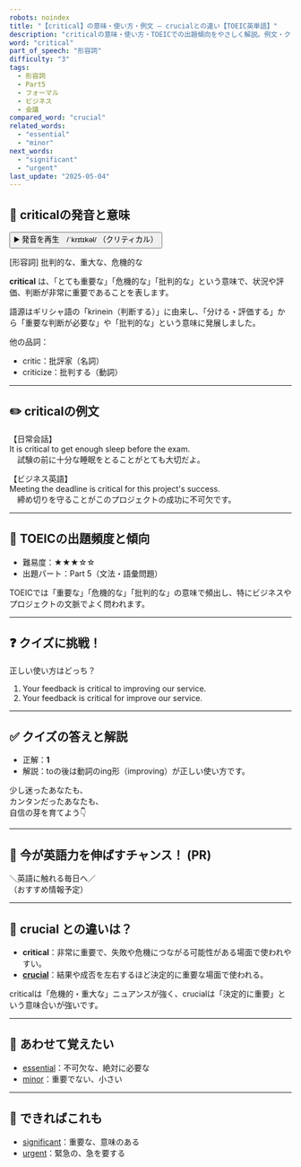 ```yaml
---
robots: noindex
title: "【critical】の意味・使い方・例文 ― crucialとの違い【TOEIC英単語】"
description: "criticalの意味・使い方・TOEICでの出題傾向をやさしく解説。例文・クイズ付きでcrucialとの違いもわかりやすく学べます。"
word: "critical"
part_of_speech: "形容詞"
difficulty: "3"
tags:
  - 形容詞
  - Part5
  - フォーマル
  - ビジネス
  - 会議
compared_word: "crucial"
related_words:
  - "essential"
  - "minor"
next_words:
  - "significant"
  - "urgent"
last_update: "2025-05-04"
---
```


## 🔰 criticalの発音と意味

<button class="play-audio" onclick="playTTS('critical')">
  <span class="play-audio-main">
    ▶️ 発音を再生　/ˈkrɪtɪkəl/
  </span>
  <span class="play-audio-sub">
    （クリティカル）
  </span>
</button>

[形容詞] 批判的な、重大な、危機的な

**critical** は、「とても重要な」「危機的な」「批判的な」という意味で、状況や評価、判断が非常に重要であることを表します。

語源はギリシャ語の「krinein（判断する）」に由来し、「分ける・評価する」から「重要な判断が必要な」や「批判的な」という意味に発展しました。

他の品詞：  
- critic：批評家（名詞）
- criticize：批判する（動詞）

---

## ✏️ criticalの例文

【日常会話】  
It is critical to get enough sleep before the exam.  
　試験の前に十分な睡眠をとることがとても大切だよ。

【ビジネス英語】  
Meeting the deadline is critical for this project's success.  
　締め切りを守ることがこのプロジェクトの成功に不可欠です。

---

## 🎯 TOEICの出題頻度と傾向

- 難易度：★★★☆☆
- 出題パート：Part 5（文法・語彙問題）

TOEICでは「重要な」「危機的な」「批判的な」の意味で頻出し、特にビジネスやプロジェクトの文脈でよく問われます。

---

## ❓ クイズに挑戦！

正しい使い方はどっち？

1. Your feedback is critical to improving our service.  
2. Your feedback is critical for improve our service.

---

## ✅ クイズの答えと解説

- 正解：**1**
- 解説：toの後は動詞のing形（improving）が正しい使い方です。

少し迷ったあなたも、  
カンタンだったあなたも、  
自信の芽を育てよう👇️

---

## 🚀 今が英語力を伸ばすチャンス！ (PR)

<div class="info-center">
＼英語に触れる毎日へ／<br>  
（おすすめ情報予定）
</div>

---

## 🤔  crucial との違いは？

- **critical**：非常に重要で、失敗や危機につながる可能性がある場面で使われやすい。
- **[crucial](/word/crucial)**：結果や成否を左右するほど決定的に重要な場面で使われる。

criticalは「危機的・重大な」ニュアンスが強く、crucialは「決定的に重要」という意味合いが強いです。

---

## 🧩 あわせて覚えたい

- [essential](/word/essential)：不可欠な、絶対に必要な
- [minor](/word/minor)：重要でない、小さい

---

## 📖 できればこれも

- [significant](/word/significant)：重要な、意味のある
- [urgent](/word/urgent)：緊急の、急を要する

<!-- cvid: aid16_bid34 -->
